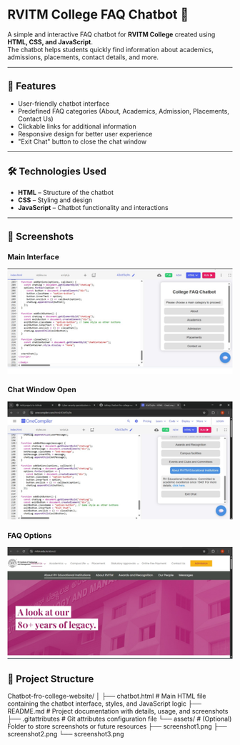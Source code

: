 # RVITM College FAQ Chatbot 💬

A simple and interactive FAQ chatbot for **RVITM College** created using **HTML, CSS, and JavaScript**.  
The chatbot helps students quickly find information about academics, admissions, placements, contact details, and more.  

---

## 🚀 Features
- User-friendly chatbot interface  
- Predefined FAQ categories (About, Academics, Admission, Placements, Contact Us)  
- Clickable links for additional information  
- Responsive design for better user experience  
- "Exit Chat" button to close the chat window  

---

## 🛠️ Technologies Used
- **HTML** – Structure of the chatbot  
- **CSS** – Styling and design  
- **JavaScript** – Chatbot functionality and interactions  

---

## 📸 Screenshots

### Main Interface
![Chatbot Screenshot 1](https://github.com/Disha-Chigarannavar/Chatbot-fro-college-website/blob/main/Chatbot.jpg?raw=true)

### Chat Window Open
![Chatbot Screenshot 2](https://github.com/Disha-Chigarannavar/Chatbot-fro-college-website/blob/main/Chatbot%202.jpg?raw=true)

### FAQ Options
![Chatbot Screenshot 3](https://github.com/Disha-Chigarannavar/Chatbot-fro-college-website/blob/main/Chatbot%203.jpg?raw=true)


## 📂 Project Structure
Chatbot-fro-college-website/
│
├── chatbot.html # Main HTML file containing the chatbot interface, styles, and JavaScript logic
├── README.md # Project documentation with details, usage, and screenshots
├── .gitattributes # Git attributes configuration file
└── assets/ # (Optional) Folder to store screenshots or future resources
├── screenshot1.png
├── screenshot2.png
└── screenshot3.png
